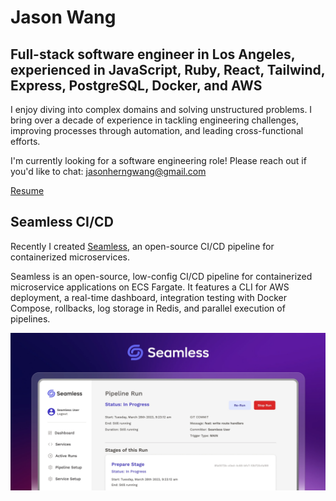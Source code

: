 # Jason Wang

## Full-stack software engineer in Los Angeles, experienced in JavaScript, Ruby, React, Tailwind, Express, PostgreSQL, Docker, and AWS

I enjoy diving into complex domains and solving unstructured problems. I bring over a decade of experience in tackling engineering challenges, improving processes through automation, and leading cross-functional efforts.

I'm currently looking for a software engineering role! Please reach out if you'd like to chat: [jasonherngwang@gmail.com](mailto:jasonherngwang@gmail.com)

[Resume](https://jasonherngwang.com/Jason_Wang_Resume.pdf)

## Seamless CI/CD

Recently I created [Seamless](https://seamless-cicd.com), an open-source CI/CD pipeline for containerized microservices.

Seamless is an open-source, low-config CI/CD pipeline for containerized microservice applications on ECS Fargate. It features a CLI for AWS deployment, a real-time dashboard, integration testing with Docker Compose, rollbacks, log storage in Redis, and parallel execution of pipelines.

![Seamless CI/CD](/public/images/seamless/seamless.webp)